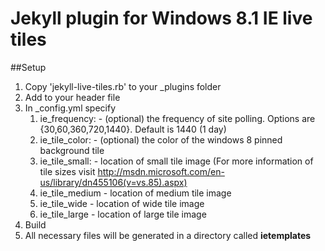 Jekyll plugin for Windows 8.1 IE live tiles
===============

##Setup

1. Copy 'jekyll-live-tiles.rb' to your _plugins folder
2. Add <meta name='msapplication-config' content='/ietemplates/ieconfig.xml' /> to your header file
3. In _config.yml specify
	1. ie_frequency:  - (optional) the frequency of site polling. Options are {30,60,360,720,1440}. Default is 1440 (1 day) 
	2. ie_tile_color: - (optional) the color of the windows 8 pinned background tile
	3. ie_tile_small: - location of small tile image (For more information of tile sizes visit http://msdn.microsoft.com/en-us/library/dn455106(v=vs.85).aspx)
	4. ie_tile_medium - location of medium tile image
	5. ie_tile_wide   - location of wide tile image
	6. ie_tile_large  - location of large tile image
4. Build
5. All necessary files will be generated in a directory called <b>ietemplates</b>
